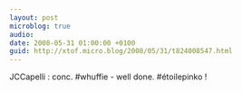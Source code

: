 ```yaml
---
layout: post
microblog: true
audio: 
date: 2008-05-31 01:00:00 +0100
guid: http://xtof.micro.blog/2008/05/31/t824008547.html
---
```

JCCapelli : conc. #whuffie - well done. #étoilepinko !
